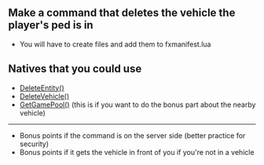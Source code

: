 ## Make a command that deletes the vehicle the player's ped is in


- You will have to create files and add them to fxmanifest.lua

## Natives that you could use
- [DeleteEntity()](https://docs.fivem.net/natives/?_0xFAA3D236)
- [DeleteVehicle()](https://docs.fivem.net/natives/?_0xEA386986E786A54F)
- [GetGamePool()](https://docs.fivem.net/natives/?_0x2B9D4F50) (this is if you want to do the bonus part about the nearby vehicle)

<hr/>

  
- Bonus points if the command is on the server side (better practice for security)
- Bonus points if it gets the vehicle in front of you if you're not in a vehicle
